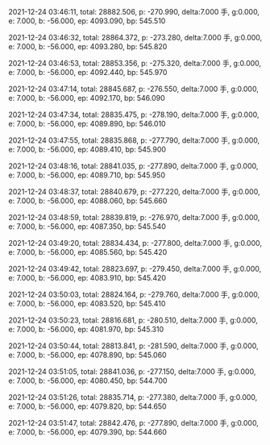 2021-12-24 03:46:11, total: 28882.506, p: -270.990, delta:7.000 手, g:0.000, e: 7.000, b: -56.000, ep: 4093.090, bp: 545.510

2021-12-24 03:46:32, total: 28864.372, p: -273.280, delta:7.000 手, g:0.000, e: 7.000, b: -56.000, ep: 4093.280, bp: 545.820

2021-12-24 03:46:53, total: 28853.356, p: -275.320, delta:7.000 手, g:0.000, e: 7.000, b: -56.000, ep: 4092.440, bp: 545.970

2021-12-24 03:47:14, total: 28845.687, p: -276.550, delta:7.000 手, g:0.000, e: 7.000, b: -56.000, ep: 4092.170, bp: 546.090

2021-12-24 03:47:34, total: 28835.475, p: -278.190, delta:7.000 手, g:0.000, e: 7.000, b: -56.000, ep: 4089.890, bp: 546.010

2021-12-24 03:47:55, total: 28835.868, p: -277.790, delta:7.000 手, g:0.000, e: 7.000, b: -56.000, ep: 4089.410, bp: 545.900

2021-12-24 03:48:16, total: 28841.035, p: -277.890, delta:7.000 手, g:0.000, e: 7.000, b: -56.000, ep: 4089.710, bp: 545.950

2021-12-24 03:48:37, total: 28840.679, p: -277.220, delta:7.000 手, g:0.000, e: 7.000, b: -56.000, ep: 4088.060, bp: 545.660

2021-12-24 03:48:59, total: 28839.819, p: -276.970, delta:7.000 手, g:0.000, e: 7.000, b: -56.000, ep: 4087.350, bp: 545.540

2021-12-24 03:49:20, total: 28834.434, p: -277.800, delta:7.000 手, g:0.000, e: 7.000, b: -56.000, ep: 4085.560, bp: 545.420

2021-12-24 03:49:42, total: 28823.697, p: -279.450, delta:7.000 手, g:0.000, e: 7.000, b: -56.000, ep: 4083.910, bp: 545.420

2021-12-24 03:50:03, total: 28824.164, p: -279.760, delta:7.000 手, g:0.000, e: 7.000, b: -56.000, ep: 4083.520, bp: 545.410

2021-12-24 03:50:23, total: 28816.681, p: -280.510, delta:7.000 手, g:0.000, e: 7.000, b: -56.000, ep: 4081.970, bp: 545.310

2021-12-24 03:50:44, total: 28813.841, p: -281.590, delta:7.000 手, g:0.000, e: 7.000, b: -56.000, ep: 4078.890, bp: 545.060

2021-12-24 03:51:05, total: 28841.036, p: -277.150, delta:7.000 手, g:0.000, e: 7.000, b: -56.000, ep: 4080.450, bp: 544.700

2021-12-24 03:51:26, total: 28835.714, p: -277.380, delta:7.000 手, g:0.000, e: 7.000, b: -56.000, ep: 4079.820, bp: 544.650

2021-12-24 03:51:47, total: 28842.476, p: -277.890, delta:7.000 手, g:0.000, e: 7.000, b: -56.000, ep: 4079.390, bp: 544.660